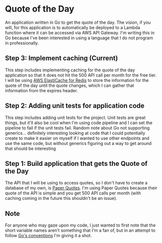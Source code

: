 # Quote of the Day

An application written in Go to get the quote of the day. The vision, if you will, for this application is to automatically be deployed to a Lambda function where it can be accessed via AWS API Gateway. I'm writing this in Go because I've been interested in using a language that I do not program in professionally.

## Step 3: Implement caching (Current)

This step includes implementing caching for the quote of the day application so that it does not hit the 500 API call per month for the free tier. I will be using [AWS ElastiCache for Redis][redis] to store the information for the quote of the day until the quote changes, which I can gather that information from the expires header.

## Step 2: Adding unit tests for application code

This step includes adding unit tests for the project. Unit tests are great things, but it'll also be cool when I'm using code pipeline and I can set the pipeline to fail if the unit tests fail. Random note about Go not supporting generics... definitely interesting looking at code that I could potentially create to make it easier on myself if I wanted to use other endpoints and use the same code, but without generics figuring out a way to get around that should be interesting

## Step 1: Build application that gets the Quote of the Day

The API that I will be using to access quotes, so I don't have to create a database of my own, is [Paper Quotes][paper-quotes]. I'm using Paper Quotes because their quote of the API is simple and you get 500 API calls per month (with caching coming in the future this shouldn't be an issue).

## Note

For anyone who may gaze upon my code, I just wanted to first note that the short variable names aren't something that I'm a fan of, but in an attempt to follow [Go's conventions][golang] I'm giving it a shot.

[paper-quotes]: http://paperquotes.com/
[golang]: https://github.com/golang/go/wiki/CodeReviewComments#variable-names
[redis]: https://aws.amazon.com/elasticache/redis/?nc=sn&loc=2&dn=1
